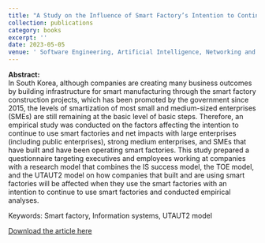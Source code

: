 ```yaml
---
title: "A Study on the Influence of Smart Factory’s Intention to Continue to Use on the Management Effect of Enterprises"
collection: publications
category: books
excerpt: ''
date: 2023-05-05
venue: ' Software Engineering, Artificial Intelligence, Networking and Parallel/Distributed Computing'
---
```


**Abstract:** <br>
In South Korea, although companies are creating many business outcomes by building infrastructure for smart manufacturing through the smart factory construction projects, which has been promoted by the government since 2015, the levels of smartization of most small and medium-sized enterprises (SMEs) are still remaining at the basic level of basic steps. Therefore, an empirical study was conducted on the factors affecting the intention to continue to use smart factories and net impacts with large enterprises (including public enterprises), strong medium enterprises, and SMEs that have built and have been operating smart factories. This study prepared a questionnaire targeting executives and employees working at companies with a research model that combines the IS success model, the TOE model, and the UTAUT2 model on how companies that built and are using smart factories will be affected when they use the smart factories with an intention to continue to use smart factories and conducted empirical analyses. <br>

Keywords: Smart factory, Information systems, UTAUT2 model

[Download the article here](https://link.springer.com/chapter/10.1007/978-3-031-26135-0_9)
